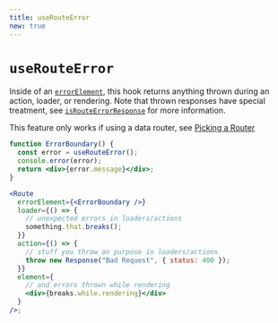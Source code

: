 ```yaml
---
title: useRouteError
new: true
---
```


# `useRouteError`

Inside of an [`errorElement`][errorelement], this hook returns anything thrown during an action, loader, or rendering. Note that thrown responses have special treatment, see [`isRouteErrorResponse`][isrouteerrorresponse] for more information.

<docs-warning>This feature only works if using a data router, see [Picking a Router][pickingarouter]</docs-warning>

```jsx
function ErrorBoundary() {
  const error = useRouteError();
  console.error(error);
  return <div>{error.message}</div>;
}

<Route
  errorElement={<ErrorBoundary />}
  loader={() => {
    // unexpected errors in loaders/actions
    something.that.breaks();
  }}
  action={() => {
    // stuff you throw on purpose in loaders/actions
    throw new Response("Bad Request", { status: 400 });
  }}
  element={
    // and errors thrown while rendering
    <div>{breaks.while.rendering}</div>
  }
/>;
```

[errorelement]: ../route/error-element
[isrouteerrorresponse]: ../utils/is-route-error-response
[pickingarouter]: ../routers/picking-a-router

